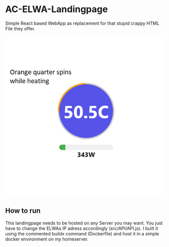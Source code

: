 # AC-ELWA-Landingpage

Simple React based WebApp as replacement for that stupid crappy HTML File they offer.

![Here be dragons](pics/overview.png)

## How to run

This landingpage needs to be hosted on any Server you may want. You just have to change the ELWAs IP adress accordingly (src/API/API.js). I built it using the commented buildx command (Dockerfile) and host it in a simple docker environment on my homeserver.

